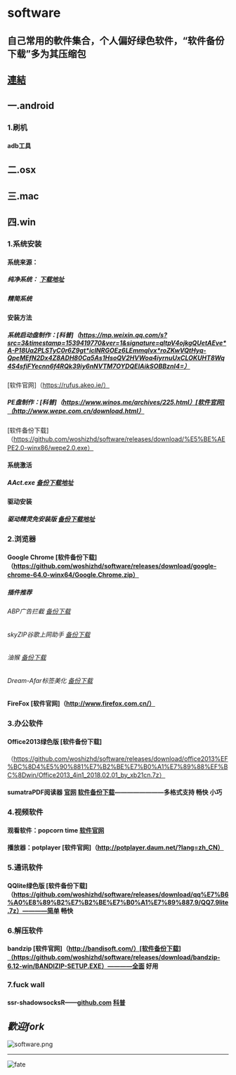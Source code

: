 # software
## __自己常用的軟件集合，个人偏好绿色软件，“软件备份下载”多为其压缩包__


## [連結](https://github.com/woshizhd/software)


## 一.android
### 1.刷机
#### adb工具

## 二.osx
####
## 三.mac

## 四.win
### 1.系统安装
#### 系统来源：
##### 纯净系统： [下载地址](https://msdn.itellyou.cn/)
##### 精简系统
#### 安装方法
##### 系统启动盘制作：[科普]（https://mp.weixin.qq.com/s?src=3&timestamp=1539419770&ver=1&signature=qltpV4ojkgQUetAEve*A-P18Ua2PLSTyC0r6Z9gt*icINRGOEz6LEmmqIvx*roZKwVQtHyq-QpeMEfN2Dx4Z8ADH80Ca5As1HsoQV2HVWoa4iyrnuUxCLOKUHT8Wq4S4sfiFYecnn6f4RQk39iy6nNVTM7OYDQEIAikSOBBznI4=） 
[软件官网]（https://rufus.akeo.ie/） 
##### PE盘制作：[科普]（https://www.winos.me/archives/225.html）[软件官网]（http://www.wepe.com.cn/download.html）
[软件备份下载]（https://github.com/woshizhd/software/releases/download/%E5%BE%AEPE2.0-winx86/wepe2.0.exe）
#### 系统激活
##### AAct.exe [备份下载地址](https://github.com/woshizhd/software/blob/master/win/%E7%B3%BB%E7%BB%9F%E5%AE%89%E8%A3%85%E5%B7%A5%E5%85%B7/AAct.exe)
#### 驱动安装
##### 驱动精灵免安装版 [备份下载地址](https://github.com/woshizhd/software/blob/master/win/%E7%B3%BB%E7%BB%9F%E5%AE%89%E8%A3%85%E5%B7%A5%E5%85%B7/%E9%A9%B1%E5%8A%A8%E7%B2%BE%E7%81%B5.exe)

### 2.浏览器
#### Google Chrome [软件备份下载]（https://github.com/woshizhd/software/releases/download/google-chrome-64.0-winx64/Google.Chrome.zip）
##### 插件推荐
###### ABP广告拦截 [备份下载](https://github.com/woshizhd/software/blob/master/win/Chrome%20extensions/Adblock-Plus_v1.11.crx)
###### skyZIP谷歌上网助手 [备份下载](https://github.com/woshizhd/software/blob/master/win/Chrome%20extensions/skyZIP%E2%84%A2-Proxy_v0.8.3.crx)
###### 油猴 [备份下载](https://github.com/woshizhd/software/blob/master/win/Chrome%20extensions/Tampermonkey_v4.5.crx)
###### Dream-Afar标签美化 [备份下载](https://github.com/woshizhd/software/blob/master/win/Chrome%20extensions/Dream-Afar-New-Tab_v0.3.12.crx)

#### FireFox [软件官网]（http://www.firefox.com.cn/）

### 3.办公软件
#### Office2013绿色版 [软件备份下载]
（https://github.com/woshizhd/software/releases/download/office2013%EF%BC%8D4%E5%90%881%E7%B2%BE%E7%B0%A1%E7%89%88%EF%BC%8Dwin/Office2013_4in1_2018.02.01_by_xb21cn.7z）
#### sumatraPDF阅读器 [官网](https://www.sumatrapdfreader.org/free-pdf-reader.html) [软件备份下载](https://github.com/woshizhd/software/raw/master/win/SumatraPDF.exe)————————多格式支持 畅快 小巧

### 4.视频软件
#### 观看软件：popcorn time  [软件官网](https://www.popcorn-time.to/)
#### 播放器：potplayer [软件官网]（http://potplayer.daum.net/?lang=zh_CN）

### 5.通讯软件
#### QQlite绿色版 [软件备份下载]（https://github.com/woshizhd/software/releases/download/qq%E7%B6%A0%E8%89%B2%E7%B2%BE%E7%B0%A1%E7%89%887.9/QQ7.9lite.7z）————简单 畅快

### 6.解压软件
#### bandzip [软件官网]（http://bandisoft.com/）[软件备份下载]（https://github.com/woshizhd/software/releases/download/bandzip-6.12-win/BANDIZIP-SETUP.EXE）————全面 好用

### 7.fuck wall
#### ssr-shadowsocksR——[github.com](github.com) [科普](https://lolico.moe/tutorial/shadowsocksr.html/comment-page-3)


## _歡迎fork_

![software.png](https://i.loli.net/2018/04/11/5ace1407054c0.png)


___
![fate](https://i.loli.net/2018/04/10/5acc9ae74f05e.jpg)
